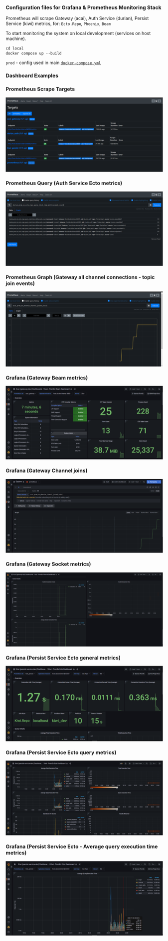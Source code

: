 ### Configuration files for Grafana & Prometheus Monitoring Stack

Prometheus will scrape Gateway (acai), Auth Service (durian), Persist Service (kiwi) metrics,
for: `Ecto.Repo`, `Phoenix`, `Beam`

To start monitoring the system on local development (services on host machine).
```shell
cd local
docker compose up --build
```

`prod` - config used in main [`docker-compose.yml`](../docker-compose.yml)

### Dashboard Examples

### Prometheus Scrape Targets
![prometheus_targets](./dashboard-images/prometheus_targets.png)

### Prometheus Query (Auth Service Ecto metrics)
![prometheus_query](./dashboard-images/prometheus_durian.png)

### Prometheus Graph (Gateway all channel connections - topic join events)
![prometheus_graph](./dashboard-images/prometheus_graph.png)

### Grafana (Gateway Beam metrics)
![acai_beam](./dashboard-images/acai_beam.png)

### Grafana (Gateway Channel joins)
![acai_channel_joins](./dashboard-images/acai_channel_joins.png)

### Grafana (Gateway Socket metrics)
![acai_channel_joins](./dashboard-images/acai_socket_details.png)

### Grafana (Persist Service Ecto general metrics)
![acai_channel_joins](./dashboard-images/kiwi_ecto.png)

### Grafana (Persist Service Ecto query metrics)
![acai_channel_joins](./dashboard-images/kiwi_ecto_query_metrics.png)

### Grafana (Persist Service Ecto - Average query execution time metrics)
![acai_channel_joins](./dashboard-images/kiwi_ecto_query_time.png)